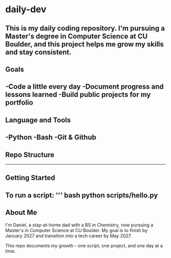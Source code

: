 # daily-dev
This is my daily coding repository. I'm pursuing a Master's degree in Computer Science at CU Boulder, and this project helps me grow my skills and stay consistent.
---
## Goals
-Code a little every day
-Document progress and lessons learned
-Build public projects for my portfolio
---
## Language and Tools
-Python
-Bash
-Git & Github
---
## Repo Structure

---
## Getting Started
To run a script:
''' bash
python scripts/hello.py
---
## About Me
I'm Daniel, a stay-at-home dad with a BS in Chemistry, now pursuing a Master's in Computer Science at CU Boulder. My goal is to finish by January 2027 and transition into a tech career by May 2027.

This repo documents my growth - one script, one project, and one day at a time.